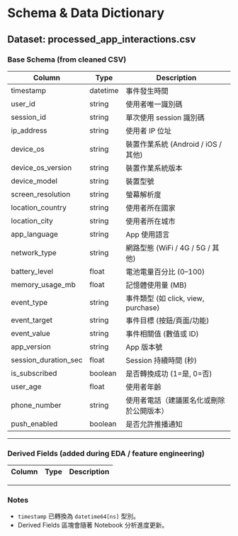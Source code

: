 # Schema & Data Dictionary

## Dataset: processed_app_interactions.csv

### Base Schema (from cleaned CSV)

| Column               | Type         | Description                                |
|----------------------|--------------|--------------------------------------------|
| timestamp            | datetime     | 事件發生時間                               |
| user_id              | string       | 使用者唯一識別碼                           |
| session_id           | string       | 單次使用 session 識別碼                    |
| ip_address           | string       | 使用者 IP 位址                             |
| device_os            | string       | 裝置作業系統 (Android / iOS / 其他)        |
| device_os_version    | string       | 裝置作業系統版本                           |
| device_model         | string       | 裝置型號                                   |
| screen_resolution    | string       | 螢幕解析度                                 |
| location_country     | string       | 使用者所在國家                             |
| location_city        | string       | 使用者所在城市                             |
| app_language         | string       | App 使用語言                               |
| network_type         | string       | 網路型態 (WiFi / 4G / 5G / 其他)          |
| battery_level        | float        | 電池電量百分比 (0–100)                     |
| memory_usage_mb      | float        | 記憶體使用量 (MB)                          |
| event_type           | string       | 事件類型 (如 click, view, purchase)        |
| event_target         | string       | 事件目標 (按鈕/頁面/功能)                  |
| event_value          | string       | 事件相關值 (數值或 ID)                     |
| app_version          | string       | App 版本號                                 |
| session_duration_sec | float        | Session 持續時間 (秒)                      |
| is_subscribed        | boolean      | 是否轉換成功 (1=是, 0=否)                  |
| user_age             | float        | 使用者年齡                                 |
| phone_number         | string       | 使用者電話（建議匿名化或刪除於公開版本）   |
| push_enabled         | boolean      | 是否允許推播通知                           |

---

### Derived Fields (added during EDA / feature engineering)

| Column             | Type     | Description                      |
|--------------------|----------|----------------------------------|


---

### Notes
- `timestamp` 已轉換為 `datetime64[ns]` 型別。
- Derived Fields 區塊會隨著 Notebook 分析進度更新。
